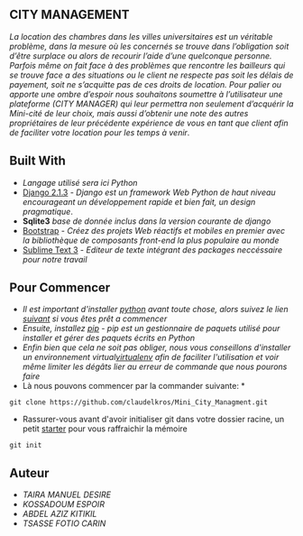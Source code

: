 ## CITY MANAGEMENT
*La location des chambres dans les villes universitaires est un véritable problème, dans la mesure où les concernés se trouve dans l’obligation soit d’être surplace ou alors de recourir l’aide d’une quelconque personne. Parfois même on fait face à des problèmes que rencontre les bailleurs qui se trouve face a des situations ou le client ne respecte pas soit les délais de payement, soit ne s’acquitte pas de ces droits de location. Pour palier ou apporte une ombre d’espoir nous souhaitons soumettre à l’utilisateur une plateforme (CITY MANAGER) qui leur permettra non seulement d’acquérir la Mini-cité de leur choix, mais aussi d’obtenir une note des autres propriétaires de leur précédente expérience de vous en tant que client afin de faciliter votre location pour les temps à venir*.   

## Built With
* *Langage utilisé sera ici Python*
* [Django 2.1.3](https://www.djangoproject.com/) - *Django est un framework Web Python de haut niveau encourageant un développement rapide et bien fait, un design pragmatique*.
* **Sqlite3** *base de donnée inclus dans la version courante de django* 
* [Bootstrap](https://www.getbootstrap.com/) - *Créez des projets Web réactifs et mobiles en premier avec la bibliothèque de composants front-end la plus populaire au monde*
* [Sublime Text 3](https://www.sublimetext.com/3/) - *Editeur de texte intégrant des packages neccéssaire pour notre travail*

## Pour Commencer 
* *Il est important d'installer [python](https://www.python.org/) avant toute chose, alors suivez le lien [suivant](https://www.python.org/) si vous êtes prêt a commencer*
* *Ensuite, installez [pip](https://pip.pypa.io/en/stable/installing/) - pip est un gestionnaire de paquets utilisé pour installer et gérer des paquets écrits en Python*
* *Enfin bien que cela ne soit pas obliger, nous vous conseillons d'installer un environnement virtual[virtualenv](https://virtualenv.pypa.io/en/latest/installation/) afin de faciliter l'utilisation et voir même limiter les dégâts lier au erreur de commande que nous pourons faire* 
* Là nous pouvons commencer par la commander suivante: *

```
git clone https://github.com/claudelkros/Mini_City_Managment.git
```
* Rassurer-vous avant d'avoir initialiser git dans votre dossier racine, un petit [starter](https://git-scm.com/book/fr/v1/Personnalisation-de-Git-Configuration-de-Git) pour vous raffraichir la mémoire
```
git init
```

## Auteur 
* *TAIRA MANUEL DESIRE*
* *KOSSADOUM ESPOIR*
* *ABDEL AZIZ KITIKIL*
* *TSASSE FOTIO CARIN*
